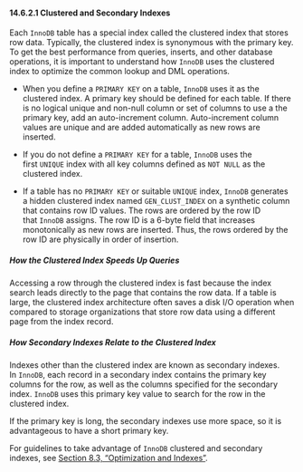 #### 14.6.2.1 Clustered and Secondary Indexes

Each `InnoDB` table has a special index called the clustered index that stores row data. Typically, the clustered index is synonymous with the primary key. To get the best performance from queries, inserts, and other database operations, it is important to understand how `InnoDB` uses the clustered index to optimize the common lookup and DML operations.

-   When you define a `PRIMARY KEY` on a table, `InnoDB` uses it as the clustered index. A primary key should be defined for each table. If there is no logical unique and non-null column or set of columns to use a the primary key, add an auto-increment column. Auto-increment column values are unique and are added automatically as new rows are inserted.
    
-   If you do not define a `PRIMARY KEY` for a table, `InnoDB` uses the first `UNIQUE` index with all key columns defined as `NOT NULL` as the clustered index.
    
-   If a table has no `PRIMARY KEY` or suitable `UNIQUE` index, `InnoDB` generates a hidden clustered index named `GEN_CLUST_INDEX` on a synthetic column that contains row ID values. The rows are ordered by the row ID that `InnoDB` assigns. The row ID is a 6-byte field that increases monotonically as new rows are inserted. Thus, the rows ordered by the row ID are physically in order of insertion.
    

##### How the Clustered Index Speeds Up Queries

Accessing a row through the clustered index is fast because the index search leads directly to the page that contains the row data. If a table is large, the clustered index architecture often saves a disk I/O operation when compared to storage organizations that store row data using a different page from the index record.

##### How Secondary Indexes Relate to the Clustered Index

Indexes other than the clustered index are known as secondary indexes. In `InnoDB`, each record in a secondary index contains the primary key columns for the row, as well as the columns specified for the secondary index. `InnoDB` uses this primary key value to search for the row in the clustered index.

If the primary key is long, the secondary indexes use more space, so it is advantageous to have a short primary key.

For guidelines to take advantage of `InnoDB` clustered and secondary indexes, see [Section 8.3, “Optimization and Indexes”](https://dev.mysql.com/doc/refman/5.7/en/optimization-indexes.html "8.3 Optimization and Indexes").